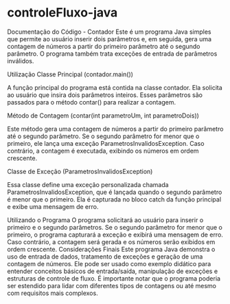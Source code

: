 # controleFluxo-java
Documentação do Código - Contador
Este é um programa Java simples que permite ao usuário inserir dois parâmetros e, em seguida, gera uma contagem de números a partir do primeiro parâmetro até o segundo parâmetro. O programa também trata exceções de entrada de parâmetros inválidos.

Utilização
Classe Principal (contador.main())

A função principal do programa está contida na classe contador. Ela solicita ao usuário que insira dois parâmetros inteiros. Esses parâmetros são passados para o método contar() para realizar a contagem.

Método de Contagem (contar(int parametroUm, int parametroDois))

Este método gera uma contagem de números a partir do primeiro parâmetro até o segundo parâmetro. Se o segundo parâmetro for menor que o primeiro, ele lança uma exceção ParametrosInvalidosException. Caso contrário, a contagem é executada, exibindo os números em ordem crescente.

Classe de Exceção (ParametrosInvalidosException)

Essa classe define uma exceção personalizada chamada ParametrosInvalidosException, que é lançada quando o segundo parâmetro é menor que o primeiro. Ela é capturada no bloco catch da função principal e exibe uma mensagem de erro.

Utilizando o Programa
O programa solicitará ao usuário para inserir o primeiro e o segundo parâmetros.
Se o segundo parâmetro for menor que o primeiro, o programa capturará a exceção e exibirá uma mensagem de erro.
Caso contrário, a contagem será gerada e os números serão exibidos em ordem crescente.
Considerações Finais
Este programa Java demonstra o uso de entrada de dados, tratamento de exceções e geração de uma contagem de números. Ele pode ser usado como exemplo didático para entender conceitos básicos de entrada/saída, manipulação de exceções e estruturas de controle de fluxo. É importante notar que o programa poderia ser estendido para lidar com diferentes tipos de contagens ou até mesmo com requisitos mais complexos.
